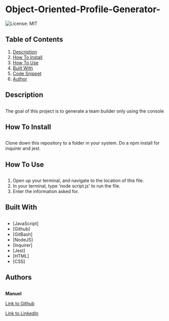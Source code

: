 # Object-Oriented-Profile-Generator-
![License: MIT](https://img.shields.io/badge/License-MIT-orange.svg)

## Table of Contents

1. [Description](#description)
2. [How To Install](#install)
3. [How To Use](#use)
4. [Built With](#built)
5. [Code Snippet](#snippet)
6. [Author](#author)

## Description 
<h2 id="description"></h2> 

The goal of this project is to generate a team builder only using the console

## How To Install
<h2 id="install"></h2> 

Clone down this repository to a folder in your system. Do a npm install for inquirer and jest.

## How To Use
<h2 id="use"></h2> 

1. Open up your terminal, and navigate to the location of this file. 
2. In your terminal, type 'node script.js' to run the file.
3. Enter the information asked for.

## Built With
<h2 id="built"></h2> 

* [JavaScript]
* [Github]
* [GitBash]
* [NodeJS]
* [Inquirer]
* [Jest]
* [HTML]
* [CSS]


## Authors
<h2 id="author"></h2> 

**Manuel** 

[Link to Github](https://github.com/manuelvrsr)

[Link to LinkedIn](https://www.linkedin.com/in/manuel-villasenor-854186205/)


  